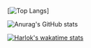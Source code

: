 
[![Top Langs](https://github-readme-stats.vercel.app/api/top-langs/?username=nalendro16&hide_progress=false)]

![Anurag's GitHub stats](https://github-readme-stats.vercel.app/api?username=nalendro16&count_private=true)

[![Harlok's wakatime stats](https://github-readme-stats.vercel.app/api/wakatime?username=nalendro16)](https://github.com/anuraghazra/github-readme-stats)
